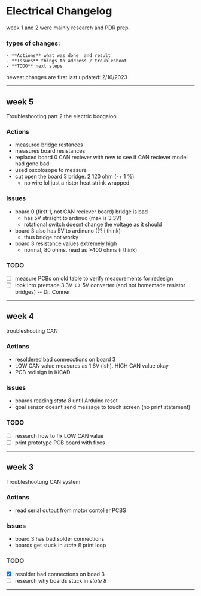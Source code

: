 # Electrical Changelog

week 1 and 2 were mainly research and PDR prep.

### types of changes: 

    - **Actions** what was done  and result
    - **Issues** things to address / troubleshoot
    - **TODO** next steps

newest changes are first
last updated: 2/16/2023

---


## week 5

Troubleshooting part 2 the electric boogaloo

### Actions
- measured bridge restances
- measures board resistances
- replaced board 0 CAN reciever with new to see if CAN reciever model had gone bad
- used oscolosope to measure 
- cut open the board 3 bridge. 2 120 ohm (-+ 1 %)
    - no wire lol just a ristor heat strink wrapped 

### Issues

- board 0 (first 1, not CAN reciever board) bridge is bad <br>
    - has 5V straight to ardinuo (max is 3.3V) 
    - rotational switch doesnt change the voltage as it should
- board 3 also has 5V to ardinuno (?? i think)
    - thus bridge not worky
- board 3 resistance values extremely high
    - normal, 80 ohms. read as >400 ohms (i think)


### TODO

- [ ] measure PCBs on old table to verify measurements for redesign
- [ ] look into premade 3.3V <-> 5V converter (and not homemade resistor bridges) -- Dr. Conner

---

## week 4

troubleshooting CAN

### Actions

- resoldered bad connecctions on board 3
- LOW CAN value measures as 1.6V (ish). HIGH CAN value okay
- PCB redisign in KiCAD

### Issues

- boards reading *state 8* until Arduino reset 
- goal sensor doesnt send message to touch screen (no print statement)

### TODO

- [ ] research how to fix LOW CAN value
- [ ] print prototype PCB board with fixes

---

## week 3

Troubleshootung CAN system

### Actions

- read serial output from motor contoller PCBS

### Issues

- board 3 has bad solder connections
- boards get stuck in *state 8* print loop

### TODO

- [x] resolder bad connections on boad 3
- [ ] research why boards stuck in *state 8*

---